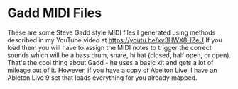 # Gadd MIDI Files

These are some Steve Gadd style MIDI files I generated using methods described in my YouTube video at https://youtu.be/xv3HWX8HZeU If you load them you will have to assign the MIDI notes to trigger the correct sounds which will be a bass drum, snare, hi hat (closed, half open, or open). That's the cool thing about Gadd - he uses a basic kit and gets a lot of mileage out of it. However, if you have a copy of Abelton Live, I have an Ableton Live 9 set that loads everything for you already mapped. 
